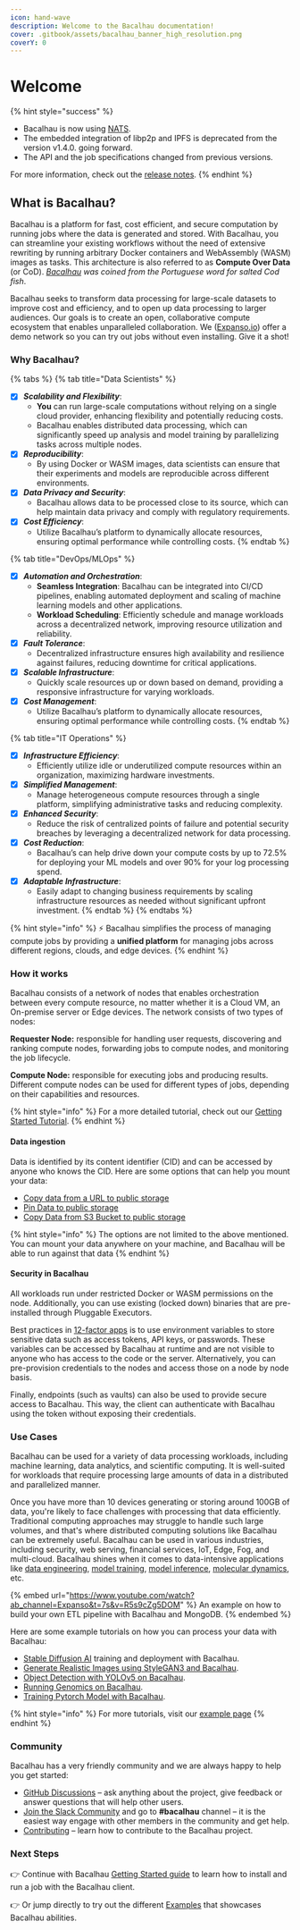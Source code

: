 ```yaml
---
icon: hand-wave
description: Welcome to the Bacalhau documentation!
cover: .gitbook/assets/bacalhau_banner_high_resolution.png
coverY: 0
---
```


# Welcome

{% hint style="success" %}
* Bacalhau is now using [NATS](https://nats.io/).&#x20;
* The embedded integration of libp2p and IPFS is deprecated from the version v1.4.0. going forward.
* The API and the job specifications changed from previous versions.

For more information, check out the [release notes](help-and-faq/release-notes.md).
{% endhint %}

## What is Bacalhau?

Bacalhau is a platform for fast, cost efficient, and secure computation by running jobs where the data is generated and stored. With Bacalhau, you can streamline your existing workflows without the need of extensive rewriting by running arbitrary Docker containers and WebAssembly (WASM) images as tasks. This architecture is also referred to as **Compute Over Data** (or CoD). [_Bacalhau_](https://translate.google.com/?sl=pt\&tl=en\&text=bacalhau\&op=translate) _was coined from the Portuguese word for salted Cod fish_.

Bacalhau seeks to transform data processing for large-scale datasets to improve cost and efficiency, and to open up data processing to larger audiences. Our goals is to create an open, collaborative compute ecosystem that enables unparalleled collaboration. We ([Expanso.io](https://expanso.io)) offer a demo network so you can try out jobs without even installing. Give it a shot!

### Why Bacalhau?

{% tabs %}
{% tab title="Data Scientists" %}
* [x] _**Scalability and Flexibility**_:
  * **You** can run large-scale computations without relying on a single cloud provider, enhancing flexibility and potentially reducing costs.
  * Bacalhau enables distributed data processing, which can significantly speed up analysis and model training by parallelizing tasks across multiple nodes.
* [x] _**Reproducibility**_:
  * By using Docker or WASM images, data scientists can ensure that their experiments and models are reproducible across different environments.
* [x] _**Data Privacy and Security**_:
  * Bacalhau allows data to be processed close to its source, which can help maintain data privacy and comply with regulatory requirements.
* [x] _**Cost Efficiency**_:
  * Utilize Bacalhau’s platform to dynamically allocate resources, ensuring optimal performance while controlling costs.
{% endtab %}

{% tab title="DevOps/MLOps" %}
* [x] _**Automation and Orchestration**_:
  * **Seamless Integration**: Bacalhau can be integrated into CI/CD pipelines, enabling automated deployment and scaling of machine learning models and other applications.
  * **Workload Scheduling**: Efficiently schedule and manage workloads across a decentralized network, improving resource utilization and reliability.
* [x] _**Fault Tolerance**_:
  * Decentralized infrastructure ensures high availability and resilience against failures, reducing downtime for critical applications.
* [x] _**Scalable Infrastructure**_:
  * Quickly scale resources up or down based on demand, providing a responsive infrastructure for varying workloads.
* [x] _**Cost Management**_:
  * Utilize Bacalhau’s platform to dynamically allocate resources, ensuring optimal performance while controlling costs.
{% endtab %}

{% tab title="IT Operations" %}
* [x] _**Infrastructure Efficiency**_:&#x20;
  * Efficiently utilize idle or underutilized compute resources within an organization, maximizing hardware investments.
* [x] _**Simplified Management**_:&#x20;
  * Manage heterogeneous compute resources through a single platform, simplifying administrative tasks and reducing complexity.
* [x] _**Enhanced Security**_:&#x20;
  * Reduce the risk of centralized points of failure and potential security breaches by leveraging a decentralized network for data processing.
* [x] _**Cost Reduction**_:&#x20;
  * Bacalhau’s can help drive down your compute costs by up to 72.5% for deploying your ML models and over 90% for your log processing spend.
* [x] _**Adaptable Infrastructure**_:&#x20;
  * Easily adapt to changing business requirements by scaling infrastructure resources as needed without significant upfront investment.
{% endtab %}
{% endtabs %}

{% hint style="info" %}
⚡️ Bacalhau simplifies the process of managing compute jobs by providing a **unified platform** for managing jobs across different regions, clouds, and edge devices.
{% endhint %}

### How it works

Bacalhau consists of a network of nodes that enables orchestration between every compute resource, no matter whether it is a Cloud VM, an On-premise server or Edge devices. The network consists of two types of nodes:

**Requester Node:** responsible for handling user requests, discovering and ranking compute nodes, forwarding jobs to compute nodes, and monitoring the job lifecycle.

**Compute Node:** responsible for executing jobs and producing results. Different compute nodes can be used for different types of jobs, depending on their capabilities and resources.

{% hint style="info" %}
For a more detailed tutorial, check out our [Getting Started Tutorial](broken-reference).
{% endhint %}

#### Data ingestion

Data is identified by its content identifier (CID) and can be accessed by anyone who knows the CID. Here are some options that can help you mount your data:

* [Copy data from a URL to public storage](setting-up/data-ingestion/from-url.md)
* [Pin Data to public storage](setting-up/data-ingestion/pin.md)
* [Copy Data from S3 Bucket to public storage](setting-up/data-ingestion/s3.md)

{% hint style="info" %}
The options are not limited to the above mentioned. You can mount your data anywhere on your machine, and Bacalhau will be able to run against that data
{% endhint %}

#### Security in Bacalhau

All workloads run under restricted Docker or WASM permissions on the node. Additionally, you can use existing (locked down) binaries that are pre-installed through Pluggable Executors.

Best practices in [12-factor apps](https://12factor.net/) is to use environment variables to store sensitive data such as access tokens, API keys, or passwords. These variables can be accessed by Bacalhau at runtime and are not visible to anyone who has access to the code or the server. Alternatively, you can pre-provision credentials to the nodes and access those on a node by node basis.

Finally, endpoints (such as vaults) can also be used to provide secure access to Bacalhau. This way, the client can authenticate with Bacalhau using the token without exposing their credentials.

### Use Cases

Bacalhau can be used for a variety of data processing workloads, including machine learning, data analytics, and scientific computing. It is well-suited for workloads that require processing large amounts of data in a distributed and parallelized manner.

Once you have more than 10 devices generating or storing around 100GB of data, you're likely to face challenges with processing that data efficiently. Traditional computing approaches may struggle to handle such large volumes, and that's where distributed computing solutions like Bacalhau can be extremely useful. Bacalhau can be used in various industries, including security, web serving, financial services, IoT, Edge, Fog, and multi-cloud. Bacalhau shines when it comes to data-intensive applications like [data engineering](examples/data-engineering/), [model training](examples/model-training/), [model inference](examples/model-inference/), [molecular dynamics](examples/molecular-dynamics/), etc.

{% embed url="https://www.youtube.com/watch?ab_channel=Expanso&t=7s&v=R5s9cZg5DOM" %}
An example on how to build your own ETL pipeline with Bacalhau and MongoDB.
{% endembed %}

Here are some example tutorials on how you can process your data with Bacalhau:

* [Stable Diffusion AI](examples/model-inference/stable-diffusion-checkpoint-inference.md) training and deployment with Bacalhau.
* [Generate Realistic Images using StyleGAN3 and Bacalhau](examples/model-inference/generate-realistic-images-using-stylegan3-and-bacalhau.md).
* [Object Detection with YOLOv5 on Bacalhau](examples/model-inference/object-detection-with-yolov5-on-bacalhau.md).
* [Running Genomics on Bacalhau](examples/molecular-dynamics/genomics-data-generation.md).
* [Training Pytorch Model with Bacalhau](examples/model-training/training-pytorch-model-with-bacalhau.md).

{% hint style="info" %}
For more tutorials, visit our [example page](broken-reference)
{% endhint %}

### Community

Bacalhau has a very friendly community and we are always happy to help you get started:

* [GitHub Discussions](https://github.com/bacalhau-project/bacalhau/discussions) – ask anything about the project, give feedback or answer questions that will help other users.
* [Join the Slack Community](https://bit.ly/bacalhau-project-slack) and go to **#bacalhau** channel – it is the easiest way engage with other members in the community and get help.
* [Contributing](community/ways-to-contribute.md) – learn how to contribute to the Bacalhau project.

### Next Steps

👉 Continue with Bacalhau [Getting Started guide](broken-reference) to learn how to install and run a job with the Bacalhau client.

👉 Or jump directly to try out the different [Examples](broken-reference) that showcases Bacalhau abilities.
